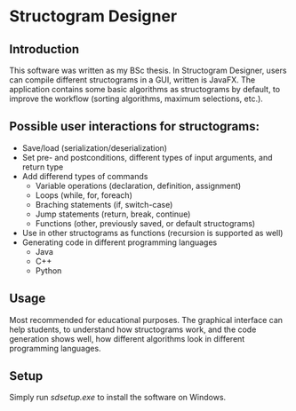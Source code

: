# Structogram Designer

## Introduction

This software was written as my BSc thesis. In Structogram Designer,
users can compile different structograms in a GUI, written is JavaFX.
The application contains some basic algorithms as structograms by default,
to improve the workflow (sorting algorithms, maximum selections, etc.).

## Possible user interactions for structograms:
* Save/load (serialization/deserialization)
* Set pre- and postconditions, different types of input arguments, and return type
* Add differend types of commands
  * Variable operations (declaration, definition, assignment)
  * Loops (while, for, foreach)
  * Braching statements (if, switch-case)
  * Jump statements (return, break, continue)
  * Functions (other, previously saved, or default structograms)
* Use in other structograms as functions (recursion is supported as well)
* Generating code in different programming languages
  * Java
  * C++
  * Python

## Usage

Most recommended for educational purposes. The graphical interface can help students,
to understand how structograms work, and the code generation shows well,
how different algorithms look in different programming languages.

## Setup
Simply run *sdsetup.exe* to install the software on Windows.

